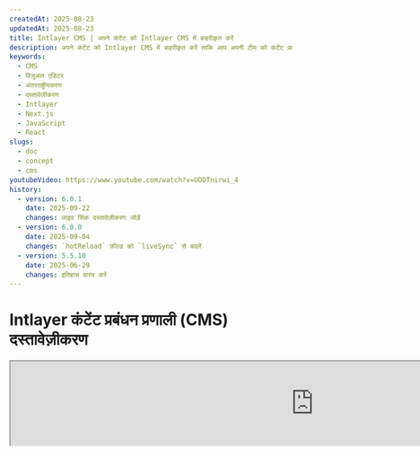 ```yaml
---
createdAt: 2025-08-23
updatedAt: 2025-08-23
title: Intlayer CMS | अपने कंटेंट को Intlayer CMS में बाहरीकृत करें
description: अपने कंटेंट को Intlayer CMS में बाहरीकृत करें ताकि आप अपनी टीम को कंटेंट प्रबंधन सौंप सकें।
keywords:
  - CMS
  - विज़ुअल एडिटर
  - अंतरराष्ट्रीयकरण
  - दस्तावेज़ीकरण
  - Intlayer
  - Next.js
  - JavaScript
  - React
slugs:
  - doc
  - concept
  - cms
youtubeVideo: https://www.youtube.com/watch?v=UDDTnirwi_4
history:
  - version: 6.0.1
    date: 2025-09-22
    changes: लाइव सिंक दस्तावेज़ीकरण जोड़ें
  - version: 6.0.0
    date: 2025-09-04
    changes: `hotReload` फ़ील्ड को `liveSync` से बदलें
  - version: 5.5.10
    date: 2025-06-29
    changes: इतिहास प्रारंभ करें
---
```


# Intlayer कंटेंट प्रबंधन प्रणाली (CMS) दस्तावेज़ीकरण

<iframe title="आपके वेब ऐप के लिए विज़ुअल एडिटर + CMS: Intlayer समझाया गया" class="m-auto aspect-[16/9] w-full overflow-hidden rounded-lg border-0" allow="autoplay; gyroscope;" loading="lazy" width="1080" height="auto" src="https://www.youtube.com/embed/UDDTnirwi_4?autoplay=0&amp;origin=http://intlayer.org&amp;controls=0&amp;rel=1"/>

Intlayer CMS एक एप्लिकेशन है जो आपको Intlayer प्रोजेक्ट की अपनी सामग्री को बाहरीकृत करने की अनुमति देता है।

इसके लिए, Intlayer ने 'दूरस्थ शब्दकोश' (distant dictionaries) की अवधारणा पेश की है।

![Intlayer CMS इंटरफ़ेस](https://github.com/aymericzip/intlayer/blob/main/docs/assets/CMS.png)

## दूरस्थ शब्दकोश को समझना

Intlayer 'स्थानीय' (local) और 'दूरस्थ' (distant) शब्दकोश के बीच अंतर करता है।

- एक 'स्थानीय' शब्दकोश वह शब्दकोश होता है जिसे आपके Intlayer प्रोजेक्ट में घोषित किया गया है। जैसे कि किसी बटन की घोषणा फ़ाइल, या आपकी नेविगेशन बार। इस मामले में अपनी सामग्री को बाहरीकृत करना उचित नहीं है क्योंकि इस सामग्री को अक्सर बदलने की आवश्यकता नहीं होती।

- एक 'दूरस्थ' शब्दकोश वह शब्दकोश होता है जिसे Intlayer CMS के माध्यम से प्रबंधित किया जाता है। यह आपकी टीम को आपकी वेबसाइट पर सीधे आपकी सामग्री प्रबंधित करने की अनुमति देने के लिए उपयोगी हो सकता है, और साथ ही A/B परीक्षण सुविधाओं और SEO स्वचालित अनुकूलन का उपयोग करने का लक्ष्य रखता है।

## विज़ुअल एडिटर बनाम CMS

[Intlayer Visual](https://github.com/aymericzip/intlayer/blob/main/docs/docs/hi/intlayer_visual_editor.md) संपादक एक उपकरण है जो आपको स्थानीय शब्दकोशों के लिए एक दृश्य संपादक में अपनी सामग्री प्रबंधित करने की अनुमति देता है। एक बार परिवर्तन करने के बाद, सामग्री को कोड-बेस में प्रतिस्थापित कर दिया जाएगा। इसका मतलब है कि एप्लिकेशन को पुनः बनाया जाएगा और नया सामग्री दिखाने के लिए पृष्ठ को पुनः लोड किया जाएगा।

इसके विपरीत, Intlayer CMS एक उपकरण है जो आपको दूरस्थ शब्दकोशों के लिए एक दृश्य संपादक में अपनी सामग्री प्रबंधित करने की अनुमति देता है। एक बार परिवर्तन करने के बाद, सामग्री आपके कोड-बेस को प्रभावित **नहीं** करेगी। और वेबसाइट स्वचालित रूप से बदली गई सामग्री प्रदर्शित करेगी।

## एकीकरण

पैकेज को स्थापित करने के बारे में अधिक विवरण के लिए, नीचे संबंधित अनुभाग देखें:

### Next.js के साथ एकीकरण

Next.js के साथ एकीकरण के लिए, कृपया [सेटअप गाइड](https://github.com/aymericzip/intlayer/blob/main/docs/docs/hi/intlayer_with_nextjs_15.md) देखें।

### Create React App के साथ एकीकरण

Create React App के साथ एकीकरण के लिए, कृपया [सेटअप गाइड](https://github.com/aymericzip/intlayer/blob/main/docs/docs/hi/intlayer_with_create_react_app.md) देखें।

### Vite + React के साथ एकीकरण

Vite + React के साथ एकीकरण के लिए, कृपया [सेटअप गाइड](https://github.com/aymericzip/intlayer/blob/main/docs/docs/hi/intlayer_with_vite+react.md) देखें।

## कॉन्फ़िगरेशन

अपने Intlayer कॉन्फ़िगरेशन फ़ाइल में, आप CMS सेटिंग्स को अनुकूलित कर सकते हैं:

```typescript fileName="intlayer.config.ts" codeFormat="typescript"
import type { IntlayerConfig } from "intlayer";

const config: IntlayerConfig = {
  // ... अन्य कॉन्फ़िगरेशन सेटिंग्स
  editor: {
    /**
     * आवश्यक
     *
     * एप्लिकेशन का URL।
     * यह URL विज़ुअल एडिटर द्वारा लक्षित किया जाता है।
     */
    applicationURL: process.env.INTLAYER_APPLICATION_URL,

    /**
     * आवश्यक
     *
     * एडिटर को सक्षम करने के लिए क्लाइंट ID और क्लाइंट सीक्रेट आवश्यक हैं।
     * ये उपयोगकर्ता की पहचान करने की अनुमति देते हैं जो सामग्री संपादित कर रहा है।
     * इन्हें Intlayer डैशबोर्ड - प्रोजेक्ट्स (https://intlayer.org/dashboard/projects) में नया क्लाइंट बनाकर प्राप्त किया जा सकता है।
     * clientId: process.env.INTLAYER_CLIENT_ID,
     * clientSecret: process.env.INTLAYER_CLIENT_SECRET,
     */
    clientId: process.env.INTLAYER_CLIENT_ID,
    clientSecret: process.env.INTLAYER_CLIENT_SECRET,

    /**
     * वैकल्पिक
     *
     * यदि आप Intlayer CMS को स्वयं होस्ट कर रहे हैं, तो आप CMS का URL सेट कर सकते हैं।
     *
     * Intlayer CMS का URL।
     * डिफ़ॉल्ट रूप से, इसे https://intlayer.org पर सेट किया गया है।
     */
    cmsURL: process.env.INTLAYER_CMS_URL,

    /**
     * वैकल्पिक
     *
     * यदि आप Intlayer CMS को स्वयं होस्ट कर रहे हैं, तो आप बैकएंड का URL सेट कर सकते हैं।
     *
     * Intlayer CMS का URL।
     * डिफ़ॉल्ट रूप से, इसे https://back.intlayer.org पर सेट किया गया है।
     */
    backendURL: process.env.INTLAYER_BACKEND_URL,
  },
};

export default config;
```

```javascript fileName="intlayer.config.mjs" codeFormat="esm"
/** @type {import('intlayer').IntlayerConfig} */
const config = {
  // ... अन्य कॉन्फ़िगरेशन सेटिंग्स
  editor: {
    /**
     * आवश्यक
     *
     * एप्लिकेशन का URL।
     * यह वह URL है जिसे विज़ुअल एडिटर लक्षित करता है।
     */
    applicationURL: process.env.INTLAYER_APPLICATION_URL,

    /**
     * आवश्यक
     *
     * एडिटर को सक्षम करने के लिए क्लाइंट ID और क्लाइंट सीक्रेट आवश्यक हैं।
     * ये उपयोगकर्ता की पहचान करने की अनुमति देते हैं जो सामग्री संपादित कर रहा है।
     * इन्हें Intlayer डैशबोर्ड - प्रोजेक्ट्स (https://intlayer.org/dashboard/projects) में नया क्लाइंट बनाकर प्राप्त किया जा सकता है।
     * clientId: process.env.INTLAYER_CLIENT_ID,
     * clientSecret: process.env.INTLAYER_CLIENT_SECRET,
     */
    clientId: process.env.INTLAYER_CLIENT_ID,
    clientSecret: process.env.INTLAYER_CLIENT_SECRET,

    /**
     * वैकल्पिक
     *
     * यदि आप Intlayer CMS को स्वयं होस्ट कर रहे हैं, तो आप CMS का URL सेट कर सकते हैं।
     *
     * Intlayer CMS का URL।
     * डिफ़ॉल्ट रूप से, यह https://intlayer.org पर सेट होता है।
     */
    cmsURL: process.env.INTLAYER_CMS_URL,

    /**
     * वैकल्पिक
     *
     * यदि आप Intlayer CMS को स्वयं होस्ट कर रहे हैं, तो आप बैकएंड का URL सेट कर सकते हैं।
     *
     * Intlayer CMS का URL।
     * डिफ़ॉल्ट रूप से, यह https://back.intlayer.org पर सेट होता है।
     */
    backendURL: process.env.INTLAYER_BACKEND_URL,
  },
};

export default config;
```

```javascript fileName="intlayer.config.cjs" codeFormat="commonjs"
/** @type {import('intlayer').IntlayerConfig} */
const config = {
  // ... अन्य कॉन्फ़िगरेशन सेटिंग्स
  editor: {
    /**
     * आवश्यक
     *
     * एप्लिकेशन का URL।
     * यह वह URL है जिसे विज़ुअल एडिटर लक्षित करता है।
     */
    applicationURL: process.env.INTLAYER_APPLICATION_URL,

    /**
     * आवश्यक
     *
     * एडिटर को सक्षम करने के लिए क्लाइंट ID और क्लाइंट सीक्रेट आवश्यक हैं।
     * ये उपयोगकर्ता की पहचान करने की अनुमति देते हैं जो सामग्री संपादित कर रहा है।
     * इन्हें Intlayer डैशबोर्ड - प्रोजेक्ट्स (https://intlayer.org/dashboard/projects) में नया क्लाइंट बनाकर प्राप्त किया जा सकता है।
     * clientId: process.env.INTLAYER_CLIENT_ID,
     * clientSecret: process.env.INTLAYER_CLIENT_SECRET,
     */
    clientId: process.env.INTLAYER_CLIENT_ID,
    clientSecret: process.env.INTLAYER_CLIENT_SECRET,

    /**
     * वैकल्पिक
     *
     * यदि आप Intlayer CMS को स्वयं होस्ट कर रहे हैं, तो आप CMS का URL सेट कर सकते हैं।
     *
     * Intlayer CMS का URL।
     * डिफ़ॉल्ट रूप से, यह https://intlayer.org पर सेट होता है।
     */
    cmsURL: process.env.INTLAYER_CMS_URL,

    /**
     * वैकल्पिक
     *
     * यदि आप Intlayer CMS को स्वयं होस्ट कर रहे हैं, तो आप बैकएंड का URL सेट कर सकते हैं।
     *
     * Intlayer CMS का URL।
     * डिफ़ॉल्ट रूप से, यह https://back.intlayer.org पर सेट होता है।
     */
    backendURL: process.env.INTLAYER_BACKEND_URL,
  },
};

module.exports = config;
```

> यदि आपके पास क्लाइंट ID और क्लाइंट सीक्रेट नहीं है, तो आप इन्हें [Intlayer डैशबोर्ड - प्रोजेक्ट्स](https://intlayer.org/dashboard/projects) में नया क्लाइंट बनाकर प्राप्त कर सकते हैं।

> सभी उपलब्ध पैरामीटर देखने के लिए, [कॉन्फ़िगरेशन दस्तावेज़](https://github.com/aymericzip/intlayer/blob/main/docs/docs/hi/configuration.md) देखें।

## CMS का उपयोग करना

### अपनी कॉन्फ़िगरेशन पुश करें

Intlayer CMS को कॉन्फ़िगर करने के लिए, आप [intlayer CLI](https://github.com/aymericzip/intlayer/tree/main/docs/hi/intlayer_cli.md) कमांड्स का उपयोग कर सकते हैं।

```bash
npx intlayer config push
```

> यदि आप अपनी `intlayer.config.ts` कॉन्फ़िगरेशन फ़ाइल में पर्यावरण चर (environment variables) का उपयोग करते हैं, तो आप `--env` तर्क का उपयोग करके इच्छित पर्यावरण निर्दिष्ट कर सकते हैं:

```bash
npx intlayer config push --env production
```

यह कमांड आपकी कॉन्फ़िगरेशन को Intlayer CMS पर अपलोड करता है।

### एक शब्दकोश (डिक्शनरी) पुश करें

अपने लोकल शब्दकोशों को दूरस्थ शब्दकोश में बदलने के लिए, आप [intlayer CLI](https://github.com/aymericzip/intlayer/tree/main/docs/hi/intlayer_cli.md) कमांड्स का उपयोग कर सकते हैं।

```bash
npx intlayer dictionary push -d my-first-dictionary-key
```

> यदि आप अपनी `intlayer.config.ts` कॉन्फ़िगरेशन फ़ाइल में पर्यावरण चर (environment variables) का उपयोग करते हैं, तो आप `--env` तर्क का उपयोग करके इच्छित पर्यावरण निर्दिष्ट कर सकते हैं:

```bash
npx intlayer dictionary push -d my-first-dictionary-key --env production
```

यह कमांड आपकी प्रारंभिक सामग्री शब्दकोशों को अपलोड करता है, जिससे वे Intlayer प्लेटफ़ॉर्म के माध्यम से असिंक्रोनस रूप से प्राप्त करने और संपादित करने के लिए उपलब्ध हो जाते हैं।

### शब्दकोश संपादित करें

फिर आप अपने शब्दकोश को [Intlayer CMS](https://intlayer.org/dashboard/content) में देख और प्रबंधित कर सकेंगे।

## लाइव सिंक

लाइव सिंक आपकी ऐप को रनटाइम पर CMS सामग्री परिवर्तनों को प्रतिबिंबित करने देता है। पुनर्निर्माण या पुनः तैनाती की आवश्यकता नहीं होती। जब सक्षम किया जाता है, तो अपडेट्स लाइव सिंक सर्वर को स्ट्रीम किए जाते हैं जो आपके एप्लिकेशन द्वारा पढ़े जाने वाले शब्दकोशों को ताज़ा करता है।

> लाइव सिंक के लिए एक निरंतर सर्वर कनेक्शन आवश्यक होता है और यह एंटरप्राइज योजना पर उपलब्ध है।

अपने Intlayer कॉन्फ़िगरेशन को अपडेट करके लाइव सिंक सक्षम करें:

```typescript fileName="intlayer.config.ts" codeFormat="typescript"
import type { IntlayerConfig } from "intlayer";

const config: IntlayerConfig = {
  // ... अन्य कॉन्फ़िगरेशन सेटिंग्स
  editor: {
    /**
     * जब परिवर्तन पता चलते हैं तो लोकल कॉन्फ़िगरेशन के हॉट रीलोडिंग को सक्षम करता है।
     * उदाहरण के लिए, जब कोई शब्दकोश जोड़ा या अपडेट किया जाता है, तो एप्लिकेशन
     * पृष्ठ पर प्रदर्शित सामग्री को अपडेट करता है।
     *
     * क्योंकि हॉट रीलोडिंग के लिए सर्वर से निरंतर कनेक्शन आवश्यक है,
     * यह केवल `enterprise` योजना के क्लाइंट्स के लिए उपलब्ध है।
     *
     * डिफ़ॉल्ट: false
     */
    liveSync: true,
  },
  build: {
    /**
     * नियंत्रित करता है कि शब्दकोश कैसे आयात किए जाते हैं:
     *
     * - "live": शब्दकोश लाइव सिंक API का उपयोग करके गतिशील रूप से प्राप्त किए जाते हैं।
     *   useIntlayer को useDictionaryDynamic से प्रतिस्थापित करता है।
     *
     * नोट: लाइव मोड शब्दकोश प्राप्त करने के लिए लाइव सिंक API का उपयोग करता है। यदि API कॉल विफल हो जाती है,
     * तो शब्दकोश गतिशील रूप से आयात किए जाते हैं।
     * नोट: केवल दूरस्थ सामग्री वाले और "live" फ्लैग वाले शब्दकोश लाइव मोड का उपयोग करते हैं।
     * अन्य प्रदर्शन के लिए डायनेमिक मोड का उपयोग करते हैं।
     */
    importMode: "live",
  },
};

export default config;
```

```javascript fileName="intlayer.config.mjs" codeFormat="esm"
/** @type {import('intlayer').IntlayerConfig} */
const config = {
  // ... अन्य कॉन्फ़िगरेशन सेटिंग्स
  editor: {
    /**
     * जब परिवर्तन पता चलते हैं तो लोकल कॉन्फ़िगरेशन के हॉट रीलोडिंग को सक्षम करता है।
     * उदाहरण के लिए, जब कोई शब्दकोश जोड़ा या अपडेट किया जाता है, तो एप्लिकेशन
     * पृष्ठ पर प्रदर्शित सामग्री को अपडेट करता है।
     *
     * क्योंकि हॉट रीलोडिंग के लिए सर्वर से निरंतर कनेक्शन आवश्यक होता है,
     * यह केवल `enterprise` योजना के क्लाइंट्स के लिए उपलब्ध है।
     *
     * डिफ़ॉल्ट: false
     */
    liveSync: true,
  },
  build: {
    /**
     * नियंत्रित करता है कि शब्दकोश कैसे आयात किए जाते हैं:
     *
     * - "live": शब्दकोश लाइव सिंक API का उपयोग करके गतिशील रूप से प्राप्त किए जाते हैं।
     *   useIntlayer को useDictionaryDynamic से प्रतिस्थापित करता है।
     *
     * नोट: लाइव मोड शब्दकोश प्राप्त करने के लिए लाइव सिंक API का उपयोग करता है। यदि API कॉल
     * विफल हो जाती है, तो शब्दकोश गतिशील रूप से आयात किए जाते हैं।
     * नोट: केवल वे शब्दकोश जिनमें रिमोट सामग्री और "live" फ्लैग होते हैं, लाइव मोड का उपयोग करते हैं।
     * अन्य प्रदर्शन के लिए डायनेमिक मोड का उपयोग करते हैं।
     */
    importMode: "live",
  },
};

export default config;
```

```javascript fileName="intlayer.config.cjs" codeFormat="commonjs"
/** @type {import('intlayer').IntlayerConfig} */
const config = {
  // ... अन्य कॉन्फ़िगरेशन सेटिंग्स
  editor: {
    /**
     * जब परिवर्तन पता चलते हैं तो लोकल कॉन्फ़िगरेशन के हॉट रीलोडिंग को सक्षम करता है।
     * उदाहरण के लिए, जब कोई शब्दकोश जोड़ा या अपडेट किया जाता है, तो एप्लिकेशन
     * पृष्ठ पर प्रदर्शित सामग्री को अपडेट करता है।
     *
     * क्योंकि हॉट रीलोडिंग के लिए सर्वर से निरंतर कनेक्शन आवश्यक होता है,
     * यह केवल `enterprise` योजना के क्लाइंट्स के लिए उपलब्ध है।
     *
     * डिफ़ॉल्ट: false
     */
    liveSync: true,

    /**
     * लाइव सिंक सर्वर का पोर्ट।
     *
     * डिफ़ॉल्ट: 4000
     */
    liveSyncPort: 4000,

    /**
     * लाइव सिंक सर्वर का URL।
     *
     * डिफ़ॉल्ट: http://localhost:{liveSyncPort}
     */
    liveSyncURL: "https://live.example.com",
  },
  build: {
    /**
     * नियंत्रित करता है कि शब्दकोश कैसे आयात किए जाते हैं:
     *
     * - "live": शब्दकोश लाइव सिंक API का उपयोग करके डायनेमिक रूप से प्राप्त किए जाते हैं।
     *   useIntlayer को useDictionaryDynamic से बदलता है।
     *
     * नोट: लाइव मोड शब्दकोश प्राप्त करने के लिए लाइव सिंक API का उपयोग करता है। यदि API कॉल विफल हो जाती है,
     * तो शब्दकोश डायनेमिक रूप से आयात किए जाते हैं।
     * नोट: केवल वे शब्दकोश जिनमें रिमोट सामग्री और "live" फ्लैग होते हैं, लाइव मोड का उपयोग करते हैं।
     * अन्य प्रदर्शन के लिए डायनेमिक मोड का उपयोग करते हैं।
     */
    importMode: "live",
  },
};

module.exports = config;
```

अपने एप्लिकेशन को रैप करने के लिए लाइव सिंक सर्वर शुरू करें:

Next.js का उपयोग करने का उदाहरण:

```json5 fileName="package.json"
{
  "scripts": {
    // ... अन्य स्क्रिप्ट्स
    "build": "next build",
    "dev": "next dev",
    "start": "npx intlayer live --process 'next start'",
  },
}
```

Vite का उपयोग करने का उदाहरण:

```json5 fileName="package.json"
{
  "scripts": {
    // ... अन्य स्क्रिप्ट्स
    "build": "vite build",
    "dev": "vite dev",
    "start": "npx intlayer live --process 'vite start'",
  },
}
```

लाइव सिंक सर्वर आपके एप्लिकेशन को रैप करता है और जैसे ही अपडेटेड कंटेंट आता है, उसे स्वचालित रूप से लागू करता है।

CMS से परिवर्तन सूचनाएँ प्राप्त करने के लिए, Live Sync सर्वर बैकएंड के साथ एक SSE कनेक्शन बनाए रखता है। जब CMS में सामग्री बदलती है, तो बैकएंड अपडेट को Live Sync सर्वर को अग्रेषित करता है, जो नए शब्दकोश लिखता है। आपका एप्लिकेशन अगले नेविगेशन या ब्राउज़र रीलोड पर अपडेट को प्रतिबिंबित करेगा—कोई पुनर्निर्माण आवश्यक नहीं है।

फ्लो चार्ट (CMS/बैकएंड -> Live Sync सर्वर -> एप्लिकेशन सर्वर -> फ्रंटेंड):

![Live Sync Logic Schema](https://github.com/aymericzip/intlayer/blob/main/docs/assets/live_sync_logic_schema.svg)

यह कैसे काम करता है:

![Live Sync Flow CMS/Backend/Live Sync Server/Application Server/Frontend Schema](https://github.com/aymericzip/intlayer/blob/main/docs/assets/live_sync_flow_scema.svg)

### विकास कार्यप्रवाह (स्थानीय)

- विकास में, जब एप्लिकेशन शुरू होता है तो सभी रिमोट शब्दकोश प्राप्त किए जाते हैं, ताकि आप जल्दी से अपडेट का परीक्षण कर सकें।
- Next.js के साथ स्थानीय रूप से Live Sync का परीक्षण करने के लिए, अपने dev सर्वर को इस प्रकार लपेटें:

```json5 fileName="package.json"
{
  "scripts": {
    // ... अन्य स्क्रिप्ट्स
    "dev": "npx intlayer live --process 'next dev'",
    // "dev": "npx intlayer live --process 'vite dev'", // Vite के लिए
  },
}
```

विकास के दौरान Intlayer लाइव इम्पोर्ट ट्रांसफ़ॉर्मेशन लागू करने के लिए ऑप्टिमाइज़ेशन सक्षम करें:

```typescript fileName="intlayer.config.ts" codeFormat="typescript"
import type { IntlayerConfig } from "intlayer";

const config: IntlayerConfig = {
  editor: {
    applicationURL: "http://localhost:5173",
    liveSyncURL: "http://localhost:4000",
    liveSync: true,
  },
  build: {
    optimize: true,
    importMode: "live",
  },
};

export default config;
```

```javascript fileName="intlayer.config.mjs" codeFormat="esm"
/** @type {import('intlayer').IntlayerConfig} */
const config = {
  editor: {
    applicationURL: "http://localhost:5173",
    liveSyncURL: "http://localhost:4000",
    liveSync: true,
  },
  build: {
    optimize: true,
    importMode: "live",
  },
};

export default config;
```

```javascript fileName="intlayer.config.cjs" codeFormat="commonjs"
/** @type {import('intlayer').IntlayerConfig} */
const config = {
  editor: {
    applicationURL: "http://localhost:5173",
    liveSyncURL: "http://localhost:4000",
    liveSync: true,
  },
  build: {
    optimize: true,
    importMode: "live",
  },
};

module.exports = config;
```

यह सेटअप आपके डेवलपमेंट सर्वर को लाइव सिंक सर्वर के साथ लपेटता है, स्टार्टअप पर रिमोट डिक्शनरीज़ को प्राप्त करता है, और CMS से SSE के माध्यम से अपडेट्स को स्ट्रीम करता है। परिवर्तनों को देखने के लिए पेज को रिफ्रेश करें।

नोट्स और प्रतिबंध:

- अपने साइट सुरक्षा नीति (CSP) में लाइव सिंक ओरिजिन को जोड़ें। सुनिश्चित करें कि `connect-src` (और यदि प्रासंगिक हो तो `frame-ancestors`) में लाइव सिंक URL की अनुमति हो।
- लाइव सिंक स्थैतिक आउटपुट के साथ काम नहीं करता। Next.js के लिए, पेज को रनटाइम पर अपडेट प्राप्त करने के लिए डायनामिक होना चाहिए (जैसे, पूर्ण स्थैतिक-केवल प्रतिबंधों से बचने के लिए `generateStaticParams`, `generateMetadata`, `getServerSideProps`, या `getStaticProps` का उपयुक्त उपयोग करें)।
- CMS में, प्रत्येक शब्दकोश में एक `live` फ़्लैग होता है। केवल वे शब्दकोश जिनका `live=true` होता है, उन्हें लाइव सिंक API के माध्यम से प्राप्त किया जाता है; अन्य शब्दकोश गतिशील रूप से आयात किए जाते हैं और रनटाइम में अपरिवर्तित रहते हैं।
- `live` फ़्लैग प्रत्येक शब्दकोश के लिए बिल्ड समय पर मूल्यांकित किया जाता है। यदि बिल्ड के दौरान रिमोट सामग्री को `live=true` के रूप में चिह्नित नहीं किया गया था, तो उस शब्दकोश के लिए लाइव सिंक सक्षम करने के लिए आपको पुनः बिल्ड करना होगा।
- लाइव सिंक सर्वर को `.intlayer` में लिखने में सक्षम होना चाहिए। कंटेनरों में, `/.intlayer` पर लिखने की अनुमति सुनिश्चित करें।

## डिबग

यदि आपको CMS के साथ कोई समस्या आती है, तो निम्नलिखित जांचें:

- एप्लिकेशन चल रहा है।

- [`editor`](https://intlayer.org/doc/concept/configuration#editor-configuration) कॉन्फ़िगरेशन आपके Intlayer कॉन्फ़िगरेशन फ़ाइल में सही ढंग से सेट है।
  - आवश्यक फ़ील्ड:
- एप्लिकेशन URL को उस URL से मेल खाना चाहिए जिसे आपने संपादक कॉन्फ़िगरेशन (`applicationURL`) में सेट किया है।
- CMS URL

- सुनिश्चित करें कि प्रोजेक्ट कॉन्फ़िगरेशन Intlayer CMS में पुश किया गया है।

- विज़ुअल एडिटर आपकी वेबसाइट को प्रदर्शित करने के लिए एक iframe का उपयोग करता है। सुनिश्चित करें कि आपकी वेबसाइट की कंटेंट सिक्योरिटी पॉलिसी (CSP) CMS URL को `frame-ancestors` के रूप में अनुमति देती है (डिफ़ॉल्ट रूप से 'https://intlayer.org')। किसी भी त्रुटि के लिए संपादक कंसोल की जांच करें।
